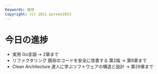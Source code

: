 ```yaml
---
Keywords: 進捗
Copyright: (C) 2021 parsee1053
---
```


# 今日の進捗
* 実用 Go言語 → 2章まで
* リファクタリング 既存のコードを安全に改善する 第2版 → 第6章まで
* Clean Architecture 達人に学ぶソフトウェアの構造と設計 → 第29章まで
